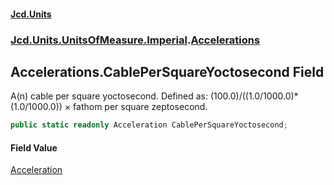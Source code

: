 #### [Jcd.Units](index.md 'index')
### [Jcd.Units.UnitsOfMeasure.Imperial](Jcd.Units.UnitsOfMeasure.Imperial.md 'Jcd.Units.UnitsOfMeasure.Imperial').[Accelerations](Accelerations.md 'Jcd.Units.UnitsOfMeasure.Imperial.Accelerations')

## Accelerations.CablePerSquareYoctosecond Field

A(n) cable per square yoctosecond. Defined as: (100.0)/((1.0/1000.0)*(1.0/1000.0)) × fathom per square zeptosecond.

```csharp
public static readonly Acceleration CablePerSquareYoctosecond;
```

#### Field Value
[Acceleration](Acceleration.md 'Jcd.Units.UnitTypes.Acceleration')